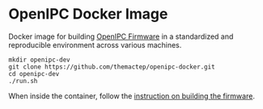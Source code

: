 OpenIPC Docker Image
====================

Docker image for building [OpenIPC Firmware][1] in a standardized
and reproducible environment across various machines.

```
mkdir openipc-dev
git clone https://github.com/themactep/openipc-docker.git
cd openipc-dev
./run.sh
```

When inside the container, follow the [instruction on building the firmware][2].


[1]: https://github.com/OpenIPC/firmware
[2]: https://github.com/OpenIPC/wiki/blob/master/en/building.md#build-the-firmware
